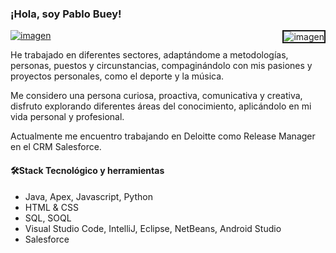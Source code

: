 
<h3>¡Hola, soy Pablo Buey!</h3>

<a href="https://www.linkedin.com/in/pablobueymartin/">
 
 
<img alt="imagen"  src="https://user-images.githubusercontent.com/94113076/214281997-61ef437e-1510-4fb0-9f21-6aa20a5471d5.png"> 
 </a>

<img alt="imagen" align="right" border="2px solid white" border-radius="20px" src="https://user-images.githubusercontent.com/94113076/214291549-7dca8799-15b5-43d2-b9a8-5a0e750c3a21.png"> 

He trabajado en diferentes sectores, adaptándome a metodologías, personas, puestos y circunstancias, compaginándolo con mis pasiones y proyectos personales, como el deporte y la música.

Me considero una persona curiosa, proactiva, comunicativa y creativa, disfruto explorando diferentes áreas del conocimiento, aplicándolo en mi vida personal y profesional.

Actualmente me encuentro trabajando en Deloitte como Release Manager en el CRM Salesforce.

<h4>🛠Stack Tecnológico y herramientas</h4>
<ul>
  <li>Java, Apex, Javascript, Python</li>
  <li>HTML & CSS</li>
  <li>SQL, SOQL</li>
  <li>Visual Studio Code, IntelliJ, Eclipse, NetBeans, Android Studio</li>
  <li>Salesforce</li>
</ul>
  </body>
</html>



<!--
**pablobuey/pablobuey** is a ✨ _special_ ✨ repository because its `README.md` (this file) appears on your GitHub profile.

Here are some ideas to get you started:

- I’m a software development student!

